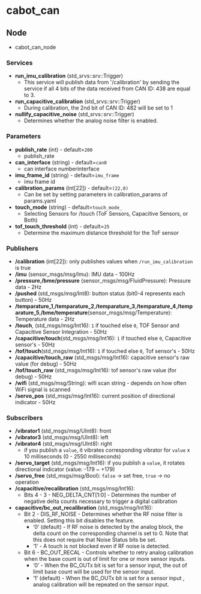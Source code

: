 # cabot_can
## Node
- cabot_can_node
### Services
- **run_imu_calibration** (std_srvs::srv::Trigger)
    - This service will publish data from '/calibration' by sending the service if all 4 bits of the data received from CAN ID: 438 are equal to 3.
- **run_capacitive_calibration** (std_srvs::srv::Trigger)    
    - During calibration, the 2nd bit of CAN ID: 482 will be set to 1
- **nullify_capacitive_noise** (std_srvs::srv::Trigger)
    - Determines whether the analog noise filter is enabled. 
### Parameters
- **publish_rate** (int) - default=`200`
    - publish_rate
- **can_interface** (string) - default=`can0`
    - can interface numberinterface
- **imu_frame_id** (string) - default=`imu_frame`
    - imu frame id
- **calibration_params** (int[22]) - default=`(22,0)`
    - Can be set by setting parameters in calibration_params of params.yaml
- **touch_mode** (string) - default=`touch_mode_`
    - Selecting Sensors for /touch (ToF Sensors, Capacitive Sensors, or Both)
- **tof_touch_threshold** (int) - default=`25`
    - Determine the maximum distance threshold for the ToF sensor
### Publishers
- **/calibration** (int[22]): only publishes values when `/run_imu_calibration` is true
- **/imu** (sensor_msgs/msg/Imu): IMU data - 100Hz
- **/pressure**,**/bme/pressure** (sensor_msgs/msg/FluidPressure): Pressure data - 2Hz
- **/pushed** (std_msgs/msg/Int8): button status (bit0-4 represents each button) - 50Hz
- **/temparature_1**,**/temparature_2**,**/temparature_3**,**/temparature_4**,**/temparature_5**,**/bme/temperature**(sensor_msgs/msg/Temperature): Temperature data - 2Hz
- **/touch**, (std_msgs/msg/Int16): `1` if touched else `0`,
TOF Sensor and Capacitive Sensor Integration - 50Hz
- **/capacitive/touch**(std_msgs/msg/Int16): `1` if touched else `0`, Capacitive sensor's - 50Hz
- **/tof/touch**(std_msgs/msg/Int16): `1` if touched else `0`, Tof sensor's - 50Hz
- **/capacitive/touch_raw** (std_msgs/msg/Int16): capacitive sensor's raw value (for debug) - 50Hz
- **/tof/touch_raw** (std_msgs/msg/Int16): tof sensor's raw value (for debug) - 50Hz
- **/wifi** (std_msgs/msg/String): wifi scan string - depends on how often WiFi signal is scanned
- **/servo_pos** (std_msgs/msg/Int16): current position of directional indicator - 50Hz
### Subscribers
- **/vibrator1** (std_msgs/msg/UInt8): front
- **/vibrator3** (std_msgs/msg/UInt8): left
- **/vibrator4** (std_msgs/msg/UInt8): right
    - if you publish a `value`, it vibrates corresponding vibrator for `value` x 10 milliseconds (0 - 2550 milliseconds)
- **/servo_target** (std_msgs/msg/Int16): if you publish a `value`, it rotates directional indicator (value: -179 ~ +179)
- **/servo_free** (std_msgs/msg/Bool): `false` -> set free, `true` -> no operation
- **/capacitive/recalibration** (std_msgs/msg/Int16): 
    - Bits 4 - 3 - NEG_DELTA_CNT[1:0] - Determines the number of negative delta counts necessary to trigger a digital calibration
- **capacitive/bc_out_recalibration** (std_msgs/msg/Int16): 
    - Bit 2 - DIS_RF_NOISE - Determines whether the RF noise filter is enabled. Setting this bit disables the feature.
        - ‘0’ (default) - If RF noise is detected by the analog block, the delta count on the corresponding channel is set to 0. Note that this does not require that Noise Status bits be set.
        - ‘1’ - A touch is not blocked even if RF noise is detected.
    - Bit 6 - BC_OUT_RECAL - Controls whether to retry analog calibration when the base count is out of limit for one or more sensor inputs.
        - ‘0’ - When the BC_OUTx bit is set for a sensor input, the out of limit base count will be used for the sensor input.
        - ‘1’ (default) - When the BC_OUTx bit is set for a sensor input , analog calibration will be repeated on the sensor input.